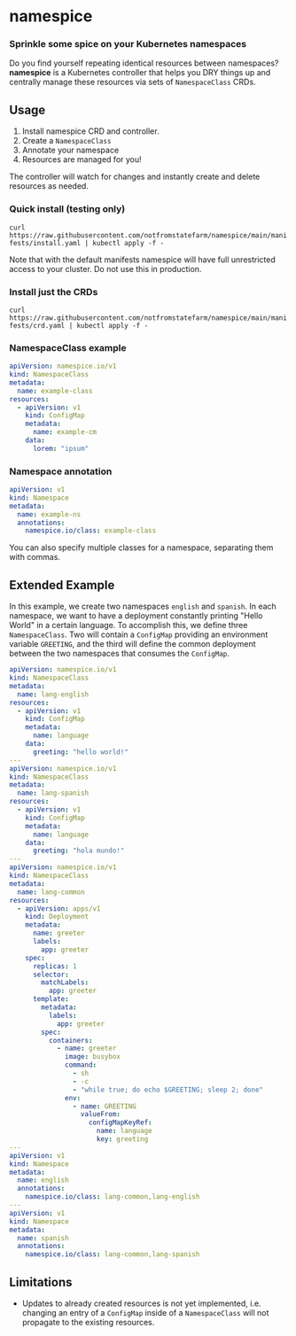 # namespice
### Sprinkle some spice on your Kubernetes namespaces

Do you find yourself repeating identical resources between namespaces? **namespice** is a Kubernetes controller that
helps you DRY things up and centrally manage these resources via sets of `NamespaceClass` CRDs.

## Usage

1. Install namespice CRD and controller.
2. Create a `NamespaceClass`
3. Annotate your namespace
4. Resources are managed for you!

The controller will watch for changes and instantly create and delete resources as needed.

### Quick install (testing only)
`curl https://raw.githubusercontent.com/notfromstatefarm/namespice/main/manifests/install.yaml | kubectl apply -f -`

Note that with the default manifests namespice will have full unrestricted access to your cluster. Do not use this in production.

### Install just the CRDs

`curl https://raw.githubusercontent.com/notfromstatefarm/namespice/main/manifests/crd.yaml | kubectl apply -f -`

### NamespaceClass example
```yaml
apiVersion: namespice.io/v1
kind: NamespaceClass
metadata:
  name: example-class
resources:
  - apiVersion: v1
    kind: ConfigMap
    metadata:
      name: example-cm
    data:
      lorem: "ipsum"
```

### Namespace annotation
```yaml
apiVersion: v1
kind: Namespace
metadata:
  name: example-ns
  annotations:
    namespice.io/class: example-class
```
You can also specify multiple classes for a namespace, separating them with commas.

## Extended Example
In this example, we create two namespaces `english` and `spanish`. In each namespace, we want to have a deployment constantly printing
"Hello World" in a certain language. To accomplish this, we define three `NamespaceClass`. Two will contain a `ConfigMap` providing
an environment variable `GREETING`, and the third will define the common deployment between the two namespaces that consumes the `ConfigMap`.

```yaml
apiVersion: namespice.io/v1
kind: NamespaceClass
metadata:
  name: lang-english
resources:
  - apiVersion: v1
    kind: ConfigMap
    metadata:
      name: language
    data:
      greeting: "hello world!"
---
apiVersion: namespice.io/v1
kind: NamespaceClass
metadata:
  name: lang-spanish
resources:
  - apiVersion: v1
    kind: ConfigMap
    metadata:
      name: language
    data:
      greeting: "hola mundo!"
---
apiVersion: namespice.io/v1
kind: NamespaceClass
metadata:
  name: lang-common
resources:
  - apiVersion: apps/v1
    kind: Deployment
    metadata:
      name: greeter
      labels:
        app: greeter
    spec:
      replicas: 1
      selector:
        matchLabels:
          app: greeter
      template:
        metadata:
          labels:
            app: greeter
        spec:
          containers:
            - name: greeter
              image: busybox
              command:
                - sh
                - -c
                - "while true; do echo $GREETING; sleep 2; done"
              env:
                - name: GREETING
                  valueFrom:
                    configMapKeyRef:
                      name: language
                      key: greeting
---
apiVersion: v1
kind: Namespace
metadata:
  name: english
  annotations:
    namespice.io/class: lang-common,lang-english
---
apiVersion: v1
kind: Namespace
metadata:
  name: spanish
  annotations:
    namespice.io/class: lang-common,lang-spanish
```

## Limitations
* Updates to already created resources is not yet implemented, i.e. changing an entry of a `ConfigMap` inside of a `NamespaceClass` will not propagate to the existing resources.